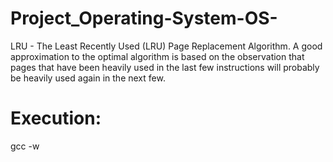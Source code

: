 # Project_Operating-System-OS-
LRU -  The Least Recently Used (LRU) Page Replacement Algorithm. A good approximation to the optimal algorithm is based on the observation that pages that have been heavily used in the last few instructions will probably be heavily used again in the next few.

# Execution:
gcc -w 


